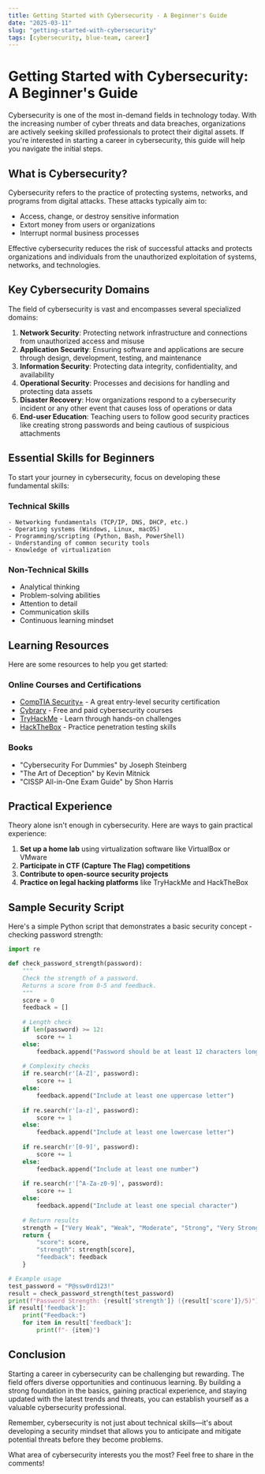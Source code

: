 ```yaml
---
title: Getting Started with Cybersecurity - A Beginner's Guide
date: "2025-03-11"
slug: "getting-started-with-cybersecurity"
tags: [cybersecurity, blue-team, career]
---
```


# Getting Started with Cybersecurity: A Beginner's Guide

Cybersecurity is one of the most in-demand fields in technology today. With the increasing number of cyber threats and data breaches, organizations are actively seeking skilled professionals to protect their digital assets. If you're interested in starting a career in cybersecurity, this guide will help you navigate the initial steps.

## What is Cybersecurity?

Cybersecurity refers to the practice of protecting systems, networks, and programs from digital attacks. These attacks typically aim to:

- Access, change, or destroy sensitive information
- Extort money from users or organizations
- Interrupt normal business processes

Effective cybersecurity reduces the risk of successful attacks and protects organizations and individuals from the unauthorized exploitation of systems, networks, and technologies.

## Key Cybersecurity Domains

The field of cybersecurity is vast and encompasses several specialized domains:

1. **Network Security**: Protecting network infrastructure and connections from unauthorized access and misuse
2. **Application Security**: Ensuring software and applications are secure through design, development, testing, and maintenance
3. **Information Security**: Protecting data integrity, confidentiality, and availability
4. **Operational Security**: Processes and decisions for handling and protecting data assets
5. **Disaster Recovery**: How organizations respond to a cybersecurity incident or any other event that causes loss of operations or data
6. **End-user Education**: Teaching users to follow good security practices like creating strong passwords and being cautious of suspicious attachments

## Essential Skills for Beginners

To start your journey in cybersecurity, focus on developing these fundamental skills:

### Technical Skills

```
- Networking fundamentals (TCP/IP, DNS, DHCP, etc.)
- Operating systems (Windows, Linux, macOS)
- Programming/scripting (Python, Bash, PowerShell)
- Understanding of common security tools
- Knowledge of virtualization
```

### Non-Technical Skills

- Analytical thinking
- Problem-solving abilities
- Attention to detail
- Communication skills
- Continuous learning mindset

## Learning Resources

Here are some resources to help you get started:

### Online Courses and Certifications

- [CompTIA Security+](https://www.comptia.org/certifications/security) - A great entry-level security certification
- [Cybrary](https://www.cybrary.it/) - Free and paid cybersecurity courses
- [TryHackMe](https://tryhackme.com/) - Learn through hands-on challenges
- [HackTheBox](https://www.hackthebox.eu/) - Practice penetration testing skills

### Books

- "Cybersecurity For Dummies" by Joseph Steinberg
- "The Art of Deception" by Kevin Mitnick
- "CISSP All-in-One Exam Guide" by Shon Harris

## Practical Experience

Theory alone isn't enough in cybersecurity. Here are ways to gain practical experience:

1. **Set up a home lab** using virtualization software like VirtualBox or VMware
2. **Participate in CTF (Capture The Flag) competitions**
3. **Contribute to open-source security projects**
4. **Practice on legal hacking platforms** like TryHackMe and HackTheBox

## Sample Security Script

Here's a simple Python script that demonstrates a basic security concept - checking password strength:

```python
import re

def check_password_strength(password):
    """
    Check the strength of a password.
    Returns a score from 0-5 and feedback.
    """
    score = 0
    feedback = []
    
    # Length check
    if len(password) >= 12:
        score += 1
    else:
        feedback.append("Password should be at least 12 characters long")
    
    # Complexity checks
    if re.search(r'[A-Z]', password):
        score += 1
    else:
        feedback.append("Include at least one uppercase letter")
        
    if re.search(r'[a-z]', password):
        score += 1
    else:
        feedback.append("Include at least one lowercase letter")
        
    if re.search(r'[0-9]', password):
        score += 1
    else:
        feedback.append("Include at least one number")
        
    if re.search(r'[^A-Za-z0-9]', password):
        score += 1
    else:
        feedback.append("Include at least one special character")
    
    # Return results
    strength = ["Very Weak", "Weak", "Moderate", "Strong", "Very Strong", "Excellent"]
    return {
        "score": score,
        "strength": strength[score],
        "feedback": feedback
    }

# Example usage
test_password = "P@ssw0rd123!"
result = check_password_strength(test_password)
print(f"Password Strength: {result['strength']} ({result['score']}/5)")
if result['feedback']:
    print("Feedback:")
    for item in result['feedback']:
        print(f"- {item}")
```

## Conclusion

Starting a career in cybersecurity can be challenging but rewarding. The field offers diverse opportunities and continuous learning. By building a strong foundation in the basics, gaining practical experience, and staying updated with the latest trends and threats, you can establish yourself as a valuable cybersecurity professional.

Remember, cybersecurity is not just about technical skills—it's about developing a security mindset that allows you to anticipate and mitigate potential threats before they become problems.

What area of cybersecurity interests you the most? Feel free to share in the comments! 
